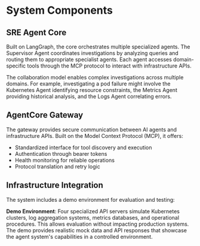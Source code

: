 # System Components

## SRE Agent Core

Built on LangGraph, the core orchestrates multiple specialized agents. The Supervisor Agent coordinates investigations by analyzing queries and routing them to appropriate specialist agents. Each agent accesses domain-specific tools through the MCP protocol to interact with infrastructure APIs.

The collaboration model enables complex investigations across multiple domains. For example, investigating a pod failure might involve the Kubernetes Agent identifying resource constraints, the Metrics Agent providing historical analysis, and the Logs Agent correlating errors.

## AgentCore Gateway

The gateway provides secure communication between AI agents and infrastructure APIs. Built on the Model Context Protocol (MCP), it offers:

- Standardized interface for tool discovery and execution
- Authentication through bearer tokens
- Health monitoring for reliable operations
- Protocol translation and retry logic

## Infrastructure Integration

The system includes a demo environment for evaluation and testing:

**Demo Environment**: Four specialized API servers simulate Kubernetes clusters, log aggregation systems, metrics databases, and operational procedures. This allows evaluation without impacting production systems. The demo provides realistic mock data and API responses that showcase the agent system's capabilities in a controlled environment.